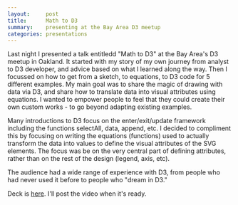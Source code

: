 ```yaml
---
layout:     post
title:      Math to D3
summary:    presenting at the Bay Area D3 meetup
categories: presentations
---
```


Last night I presented a talk entitledd "Math to D3" at the Bay Area's D3 meetup in Oakland. It started with my story of my own journey from analyst to D3 developer, and advice based on what I learned along the way. Then I focussed on how to get from a sketch, to equations, to D3 code for 5 different examples. My main goal was to share the magic of drawing with data via D3, and share how to translate data into visual attributes using equations.  I wanted to empower people to feel that they could create their own custom works - to go beyond adapting existing examples.  

Many introductions to D3 focus on the enter/exit/update framework including the functions selectAll, data, append, etc. I decided to compliment this by focusing on writing the equations (functions) used to actually transform the data into values to define the visual attributes of the SVG elements.  The focus was be on the very central part of defining attributes, rather than on the rest of the design (legend, axis, etc).

The audience had a wide range of experience with D3, from people who had never used it before to people who "dream in D3." 

Deck is [here](https://docs.google.com/presentation/d/1QuzE_v1B9-f8WigM_1avncJFR6PmUBWYAGzZWN2s45Q/edit?usp=sharing). I'll post the video when it's ready.  
